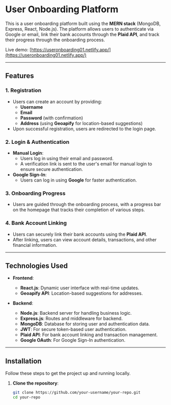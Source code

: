 # User Onboarding Platform

This is a user onboarding platform built using the **MERN stack** (MongoDB, Express, React, Node.js). The platform allows users to authenticate via Google or email, link their bank accounts through the **Plaid API**, and track their progress through the onboarding process.

Live demo: [https://useronboarding01.netlify.app/](https://useronboarding01.netlify.app/)

---

## Features

### **1. Registration**

- Users can create an account by providing:
  - **Username**
  - **Email**
  - **Password** (with confirmation)
  - **Address** (using **Geoapify** for location-based suggestions)
- Upon successful registration, users are redirected to the login page.

### **2. Login & Authentication**

- **Manual Login**:
  - Users log in using their email and password.
  - A verification link is sent to the user's email for manual login to ensure secure authentication.
- **Google Sign-In**:
  - Users can log in using **Google** for faster authentication.

### **3. Onboarding Progress**

- Users are guided through the onboarding process, with a progress bar on the homepage that tracks their completion of various steps.

### **4. Bank Account Linking**

- Users can securely link their bank accounts using the **Plaid API**.
- After linking, users can view account details, transactions, and other financial information.

---

## Technologies Used

- **Frontend**:

  - **React.js**: Dynamic user interface with real-time updates.
  - **Geoapify API**: Location-based suggestions for addresses.

- **Backend**:
  - **Node.js**: Backend server for handling business logic.
  - **Express.js**: Routes and middleware for backend.
  - **MongoDB**: Database for storing user and authentication data.
  - **JWT**: For secure token-based user authentication.
  - **Plaid API**: For bank account linking and transaction management.
  - **Google OAuth**: For Google Sign-In authentication.

---

## Installation

Follow these steps to get the project up and running locally.

1. **Clone the repository**:
   ```bash
   git clone https://github.com/your-username/your-repo.git
   cd your-repo
   ```
